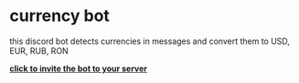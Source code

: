 # currency bot
this discord bot detects currencies in messages and convert them to USD, EUR, RUB, RON

**[click to invite the bot to your server](https://discord.com/api/oauth2/authorize?client_id=972628112569413663&permissions=517543938112&scope=applications.commands%20bot)**
